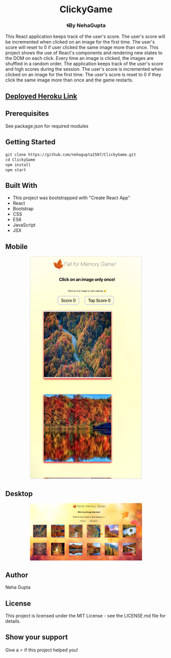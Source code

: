<h1 align="center">ClickyGame</h1>
<h3 align="center">🌀By NehaGupta</h3>
This React application keeps track of the user's score. The user's score will be incremented when clicked on an image for the first time. The user's score will reset to 0 if user clicked the same image more than once. This project shows the use of React's components and rendering new states to the DOM on each click.
Every time an image is clicked, the images are shuffled in a random order.
The application keeps track of the user's score and high scores during the session. The user's score is incremented when clicked on an image for the first time.
The user's score is reset to 0 if they click the same image more than once and the game restarts.

## [Deployed Heroku Link](https://young-stream-38966.herokuapp.com/)

## Prerequisites
  See package.json for required modules

## Getting Started
    git clone https://github.com/nehagupta2507/ClickyGame.git
    cd ClickyGame
    npm install
    npm start

## Built With
  - This project was bootstrapped with "Create React App"
  - React
  - Bootstrap
  - CSS
  - ES6
  - JavaScript
  - JSX

## Mobile
<p align="center">
    <img src="public/images/m2.png" alt="Mobile Version" width="350px">
</p>

## Desktop
<p align="center">
    <img src="public/images/d2.png" alt="Desktop Version" width="350px">
</p>

## Author
Neha Gupta 

## License
This project is licensed under the MIT License - see the LICENSE.md file for details.

## Show your support
Give a ⭐️ if this project helped you!